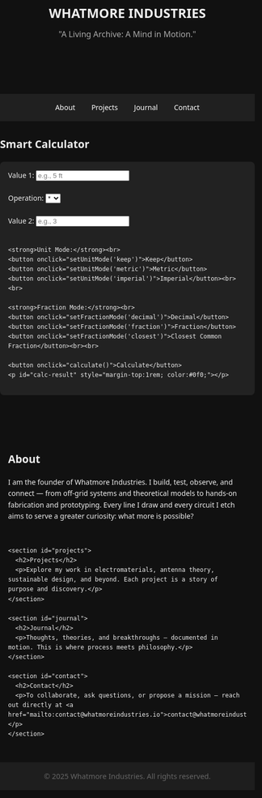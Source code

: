 
<html lang="en">
<head>
  <meta charset="UTF-8" />
  <meta name="viewport" content="width=device-width, initial-scale=1.0"/>
  <title>Whatmore Industries</title>
  <style>
    html, body {
      margin: 0;
      padding: 0;
      font-family: 'Segoe UI', sans-serif;
      background: #111;
      color: #eee;
      height: 100%;
      line-height: 1.6;
    }

    #particles-js {
      position: fixed;
      width: 100%;
      height: 100%;
      z-index: -1;
    }

    header {
      background: transparent;
      text-align: center;
      padding: 3rem 1rem 2rem;
      z-index: 1;
      position: relative;
    }

    header h1 {
      font-size: 1.6rem;
      margin: 0;
    }

    header p {
      font-size: 1.0rem;
      color: #aaa;
      margin-top: 0.5rem;
    }

    nav {
      display: flex;
      justify-content: center;
      gap: 2rem;
      background: rgba(34, 34, 34, 0.9);
      padding: 1rem;
      position: sticky;
      top: 0;
      z-index: 10;
    }

    nav a {
      color: #fff;
      text-decoration: none;
    }

    nav a:hover {
      text-decoration: underline;
    }

    main {
      padding: 2rem 1rem;
      max-width: 800px;
      margin: auto;
      position: relative;
      z-index: 1;
    }

    section {
      margin-bottom: 3rem;
    }

    footer {
      background: #1e1e1e;
      text-align: center;
      padding: 1rem;
      font-size: 0.9rem;
      color: #666;
    }

    a {
      color: #00ffff;
    }

    @media (max-width: 600px) {
      header h1 { font-size: 2rem; }
      nav { flex-wrap: wrap; gap: 1rem; }
    }
  </style>
</head>
<body>
  <div id="particles-js"></div>

  <header>
    <h1>WHATMORE INDUSTRIES</h1>
    <p>"A Living Archive: A Mind in Motion."</p>
  </header>

  <nav>
    <a href="#about">About</a>
    <a href="#projects">Projects</a>
    <a href="#journal">Journal</a>
    <a href="#contact">Contact</a>
  </nav>
  
  <section id="calculator">
  <h2>Smart Calculator</h2>
  <div style="background:#222; padding:1rem; border-radius:0.5rem;">
    <label>Value 1: <input type="text" id="value1" placeholder="e.g., 5 ft"></label><br><br>
    <label>Operation:
      <select id="operation">
        <option value="*">*</option>
        <option value="/">/</option>
        <option value="+">+</option>
        <option value="-">-</option>
      </select>
    </label><br><br>
    <label>Value 2: <input type="text" id="value2" placeholder="e.g., 3"></label><br><br>

    <strong>Unit Mode:</strong><br>
    <button onclick="setUnitMode('keep')">Keep</button>
    <button onclick="setUnitMode('metric')">Metric</button>
    <button onclick="setUnitMode('imperial')">Imperial</button><br><br>

    <strong>Fraction Mode:</strong><br>
    <button onclick="setFractionMode('decimal')">Decimal</button>
    <button onclick="setFractionMode('fraction')">Fraction</button>
    <button onclick="setFractionMode('closest')">Closest Common Fraction</button><br><br>

    <button onclick="calculate()">Calculate</button>
    <p id="calc-result" style="margin-top:1rem; color:#0f0;"></p>
  </div>
</section>

  <main>
    <section id="about">
      <h2>About</h2>
      <p>I am the founder of Whatmore Industries. I build, test, observe, and connect — from off-grid systems and theoretical models to hands-on fabrication and prototyping. Every line I draw and every circuit I etch aims to serve a greater curiosity: what more is possible?</p>
    </section>

    <section id="projects">
      <h2>Projects</h2>
      <p>Explore my work in electromaterials, antenna theory, sustainable design, and beyond. Each project is a story of purpose and discovery.</p>
    </section>

    <section id="journal">
      <h2>Journal</h2>
      <p>Thoughts, theories, and breakthroughs — documented in motion. This is where process meets philosophy.</p>
    </section>

    <section id="contact">
      <h2>Contact</h2>
      <p>To collaborate, ask questions, or propose a mission — reach out directly at <a href="mailto:contact@whatmoreindustries.io">contact@whatmoreindustries.io</a>.</p>
    </section>
  </main>

  <footer>
    &copy; 2025 Whatmore Industries. All rights reserved.
  </footer>

  <!-- Particles.js -->
  <script src="https://cdn.jsdelivr.net/npm/particles.js@2.0.0/particles.min.js"></script>
  <script>
    particlesJS("particles-js", {
      particles: {
        number: { value: 80, density: { enable: true, value_area: 800 }},
        color: { value: "#00ffff" },
        shape: { type: "circle" },
        opacity: { value: 0.5 },
        size: { value: 3, random: true },
        line_linked: {
          enable: true,
          distance: 150,
          color: "#00ffff",
          opacity: 0.4,
          width: 1
        },
        move: {
          enable: true,
          speed: 2,
          direction: "none"
        }
      },
      interactivity: {
        events: {
          onhover: { enable: true, mode: "repulse" },
          onclick: { enable: true, mode: "push" }
        },
        modes: {
          repulse: { distance: 100, duration: 0.4 },
          push: { particles_nb: 4 }
        }
      },
      retina_detect: true
    });
  </script>
  <script>
  let unitMode = 'keep';
  let fractionMode = 'decimal';

  function setUnitMode(mode) {
    unitMode = mode;
  }

  function setFractionMode(mode) {
    fractionMode = mode;
  }

  function parseValue(input) {
    const match = input.match(/([\d.\/]+)\s*([a-zA-Z]*)/);
    if (!match) return { value: NaN, unit: "" };
    let raw = match[1];
    let unit = match[2];
    let value;

    if (raw.includes('/')) {
      let parts = raw.split('/');
      value = parseFloat(parts[0]) / parseFloat(parts[1]);
    } else {
      value = parseFloat(raw);
    }

    return { value, unit };
  }

  function toFraction(decimal) {
    const gcd = (a, b) => b ? gcd(b, a % b) : a;
    let top = Math.round(decimal * 1000), bottom = 1000;
    let factor = gcd(top, bottom);
    return `${top / factor}/${bottom / factor}`;
  }

  function closestCommonFraction(decimal) {
    const common = [1/8, 1/4, 1/3, 3/8, 1/2, 5/8, 2/3, 3/4, 7/8, 1];
    let closest = common.reduce((prev, curr) =>
      Math.abs(curr - decimal) < Math.abs(prev - decimal) ? curr : prev
    );
    return toFraction(closest);
  }

  function calculate() {
    let val1 = parseValue(document.getElementById('value1').value);
    let val2 = parseValue(document.getElementById('value2').value);
    let op = document.getElementById('operation').value;

    if (isNaN(val1.value) || isNaN(val2.value)) {
      document.getElementById('calc-result').textContent = 'Invalid input';
      return;
    }

    let result;
    switch (op) {
      case '*': result = val1.value * val2.value; break;
      case '/': result = val1.value / val2.value; break;
      case '+': result = val1.value + val2.value; break;
      case '-': result = val1.value - val2.value; break;
    }

    let unit = unitMode === 'keep' ? val1.unit : (unitMode === 'metric' ? 'm' : 'ft');

    let display;
    if (fractionMode === 'fraction') {
      display = `${toFraction(result)} ${unit}`;
    } else if (fractionMode === 'closest') {
      display = `${closestCommonFraction(result)} ${unit}`;
    } else {
      display = `${result.toFixed(3)} ${unit}`;
    }

    document.getElementById('calc-result').textContent = `Result: ${display}`;
  }
</script>
</body>
</html>


